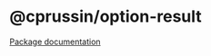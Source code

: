 # @cprussin/option-result

[Package documentation](https://www.cprussin.net/modules/_cprussin_option-result.html)
